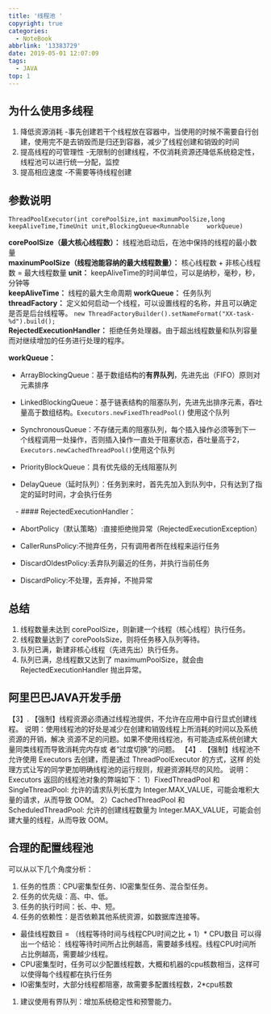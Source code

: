 ```yaml
---
title: '线程池 '
copyright: true
categories:
  - NoteBook
abbrlink: '13383729'
date: 2019-05-01 12:07:09
tags:
  - JAVA
top: 1
---
```

##  为什么使用多线程
 1. 降低资源消耗  -事先创建若干个线程放在容器中，当使用的时候不需要自行创建，使用完不是去销毁而是归还到容器，减少了线程创建和销毁的时间   
 2. 提高线程的可管理性  -无限制的创建线程，不仅消耗资源还降低系统稳定性，线程池可以进行统一分配，监控  
 3. 提高相应速度  -不需要等待线程创建 
##  参数说明
`ThreadPoolExecutor(int corePoolSize,int maximumPoolSize,long keepAliveTime,TimeUnit unit,BlockingQueue<Runnable     workQueue)`
  <!-- more -->  
**corePoolSize（最大核心线程数）：** 线程池启动后，在池中保持的线程的最小数量  
**maxinumPoolSize（线程池能容纳的最大线程数量）：** 核心线程数 + 非核心线程数 = 最大线程数量
**unit：** keepAliveTime的时间单位，可以是纳秒，毫秒，秒，分钟等   
**keepAliveTime：** 线程的最大生命周期 
**workQueue：**  任务队列  
**threadFactory：** 定义如何启动一个线程，可以设置线程的名称，并且可以确定是否是后台线程等。 `new ThreadFactoryBuilder().setNameFormat("XX-task-%d").build();`  
**RejectedExecutionHandler：** 拒绝任务处理器。由于超出线程数量和队列容量而对继续增加的任务进行处理的程序。  

**workQueue：**  

 - ArrayBlockingQueue：基于数组结构的**有界队列**，先进先出（FIFO）原则对元素排序

 - LinkedBlockingQueue：基于链表结构的阻塞队列，先进先出排序元素，吞吐量高于数组结构。`Executors.newFixedThreadPool()` 使用这个队列

 - SynchronousQueue：不存储元素的阻塞队列，每个插入操作必须等到下一个线程调用一处操作，否则插入操作一直处于阻塞状态，吞吐量高于2，`Executors.newCachedThreadPool()`使用这个队列

  - PriorityBlockQueue：具有优先级的无线阻塞队列

 - DelayQueue（延时队列）：任务到来时，首先先加入到队列中，只有达到了指定的延时时间，才会执行任务

  

　- #### RejectedExecutionHandler： 

  - AbortPolicy（默认策略）:直接拒绝抛异常（RejectedExecutionException）

  - CallerRunsPolicy:不抛弃任务，只有调用者所在线程来运行任务

  - DiscardOldestPolicy:丢弃队列最近的任务，并执行当前任务

  - DiscardPolicy:不处理，丢弃掉，不抛异常
## 总结
1. 线程数量未达到 corePoolSize，则新建一个线程（核心线程）执行任务。
2. 线程数量达到了 corePoolsSize，则将任务移入队列等待。
3. 队列已满，新建非核心线程（先进先出）执行任务。
4. 队列已满，总线程数又达到了 maximumPoolSize，就会由 RejectedExecutionHandler 抛出异常。

## 阿里巴巴JAVA开发手册
【3】. 【强制】线程资源必须通过线程池提供，不允许在应用中自行显式创建线程。
说明：使用线程池的好处是减少在创建和销毁线程上所消耗的时间以及系统资源的开销，解决
资源不足的问题。如果不使用线程池，有可能造成系统创建大量同类线程而导致消耗完内存或
者“过度切换”的问题。
【4】. 【强制】线程池不允许使用 Executors 去创建，而是通过 ThreadPoolExecutor 的方式，这样
的处理方式让写的同学更加明确线程池的运行规则，规避资源耗尽的风险。
说明：Executors 返回的线程池对象的弊端如下： 1）FixedThreadPool 和 SingleThreadPool:
允许的请求队列长度为 Integer.MAX_VALUE，可能会堆积大量的请求，从而导致 OOM。 2）CachedThreadPool 和 ScheduledThreadPool:
允许的创建线程数量为 Integer.MAX_VALUE，可能会创建大量的线程，从而导致 OOM。

## 合理的配置线程池
可以从以下几个角度分析：
1. 任务的性质：CPU密集型任务、IO密集型任务、混合型任务。
2. 任务的优先级：高、中、低。
3. 任务的执行时间：长、中、短。
4. 任务的依赖性：是否依赖其他系统资源，如数据库连接等。
 - 最佳线程数目 = （线程等待时间与线程CPU时间之比 + 1）* CPU数目
 可以得出一个结论： 
 线程等待时间所占比例越高，需要越多线程。线程CPU时间所占比例越高，需要越少线程。 
 - CPU密集型时，任务可以少配置线程数，大概和机器的cpu核数相当，这样可以使得每个线程都在执行任务
 - IO密集型时，大部分线程都阻塞，故需要多配置线程数，2*cpu核数
1. 建议使用有界队列：增加系统稳定性和预警能力。

